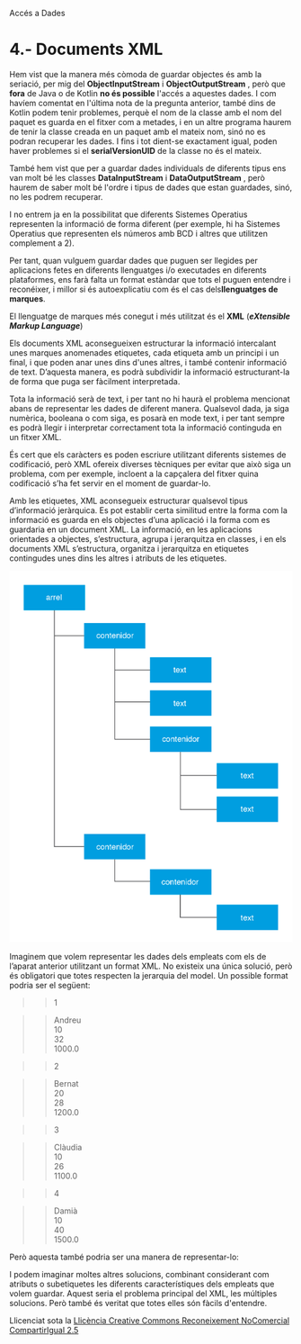 Accés a Dades

 # 4.- Documents XML

Hem vist que la manera més còmoda de guardar objectes és amb la seriació, per
mig del **ObjectInputStream** i **ObjectOutputStream** , però que **fora** de
Java o de Kotlin **no és possible** l'accés a aquestes dades. I com havíem
comentat en l'última nota de la pregunta anterior, també dins de Kotlin podem
tenir problemes, perquè el nom de la classe amb el nom del paquet es guarda en
el fitxer com a metades, i en un altre programa haurem de tenir la classe
creada en un paquet amb el mateix nom, sinó no es podran recuperar les dades.
I fins i tot dient-se exactament igual, poden haver problemes si el
**serialVersionUID** de la classe no és el mateix.

També hem vist que per a guardar dades individuals de diferents tipus ens van
molt bé les classes **DataInputStream** i **DataOutputStream** , però haurem
de saber molt bé l'ordre i tipus de dades que estan guardades, sinó, no les
podrem recuperar.

I no entrem ja en la possibilitat que diferents Sistemes Operatius representen
la informació de forma diferent (per exemple, hi ha Sistemes Operatius que
representen els números amb BCD i altres que utilitzen complement a 2).

Per tant, quan vulguem guardar dades que puguen ser llegides per aplicacions
fetes en diferents llenguatges i/o executades en diferents plataformes, ens
farà falta un format estàndar que tots el puguen entendre i reconéixer, i
millor si és autoexplicatiu com és el cas dels**llenguatges de marques**.

El llenguatge de marques més conegut i més utilitzat és el **XML**
(_**eXtensible Markup Language**_)

Els documents XML aconsegueixen estructurar la informació intercalant unes
marques anomenades etiquetes, cada etiqueta amb un principi i un final, i que
poden anar unes dins d'unes altres, i també contenir informació de text.
D’aquesta manera, es podrà subdividir la informació estructurant-la de forma
que puga ser fàcilment interpretada.

Tota la informació serà de text, i per tant no hi haurà el problema mencionat
abans de representar les dades de diferent manera. Qualsevol dada, ja siga
numèrica, booleana o com siga, es posarà en mode text, i per tant sempre es
podrà llegir i interpretar correctament tota la informació continguda en un
fitxer XML.

És cert que els caràcters es poden escriure utilitzant diferents sistemes de
codificació, però XML ofereix diverses tècniques per evitar que això siga un
problema, com per exemple, incloent a la capçalera del fitxer quina
codificació s’ha fet servir en el moment de guardar-lo.

Amb les etiquetes, XML aconsegueix estructurar qualsevol tipus d’informació
jeràrquica. Es pot establir certa similitud entre la forma com la informació
es guarda en els objectes d’una aplicació i la forma com es guardaria en un
document XML. La informació, en les aplicacions orientades a objectes,
s’estructura, agrupa i jerarquitza en classes, i en els documents XML
s’estructura, organitza i jerarquitza en etiquetes contingudes unes dins les
altres i atributs de les etiquetes.

![](u1_import_image_14.png)

Imaginem que volem representar les dades dels empleats com els de l’aparat
anterior utilitzant un format XML. No existeix una única solució, però és
obligatori que totes respecten la jerarquia del model. Un possible format
podria ser el següent:

<empresa>  

> <empleat>  
>
>

>> <num>1</num>

>

>> <nom>Andreu</nom>  
> <departament>10</departament>  
> <edat>32</edat>  
> <sou>1000.0</sou>
>
> </empleat>

>  
> <empleat>  
>
>

>> <num>2</num>

>

>> <nom>Bernat</nom>  
> <departament>20</departament>  
> <edat>28</edat>  
> <sou>1200.0</sou>
>
> </empleat>

>  
> <empleat>  
>
>

>> <num>3</num>

>

>> <nom>Clàudia</nom>  
> <departament>10</departament>  
> <edat>26</edat>  
> <sou>1100.0</sou>
>
> </empleat>

>  
> <empleat>  
>
>

>> <num>4</num>

>

>> <nom>Damià</nom>  
> <departament>10</departament>  
> <edat>40</edat>  
> <sou>1500.0</sou>
>
> </empleat>

</empresa>

Però aquesta també podria ser una manera de representar-lo:

<empresa>  

> <empleat num='1' nom='Andreu' departament='10' edat='32' sou='1000.0'/>

> <empleat num='2' nom='Bernat' departament='20' edat='28' sou='1200.0'/>

> <empleat num='3' nom='Clàudia' departament='10' edat='26' sou='1100.0'/>

> <empleat num='4' nom='Damià' departament='10' edat='40' sou='1500.0'/>

</empresa>

I podem imaginar moltes altres solucions, combinant considerant com atributs o
subetiquetes les diferents característiques dels empleats que volem guardar.
Aquest seria el problema principal del XML, les múltiples solucions. Però
també és veritat que totes elles són fàcils d'entendre.


Llicenciat sota la  [Llicència Creative Commons Reconeixement NoComercial
CompartirIgual 2.5](http://creativecommons.org/licenses/by-nc-sa/2.5/)

